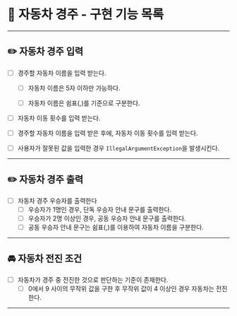 # 📌 자동차 경주 - 구현 기능 목록

---

## ✏️ 자동차 경주 입력

- [ ] 경주할 자동차 이름을 입력 받는다.
    - [ ] 자동차 이름은 5자 이하만 가능하다.
    - [ ] 자동차 이름은 쉼표(,)를 기준으로 구분한다.


- [ ] 자동차 이동 횟수를 입력 받는다.


- [ ] 경주할 자동차 이름을 입력 받은 후에, 자동차 이동 횟수를 입력 받는다.


- [ ] 사용자가 잘못된 값을 입력한 경우 `IllegalArgumentException`을 발생시킨다.

---

## ✏️ 자동차 경주 출력
- [ ] 자동차 경주 우승자를 출력한다
    - [ ] 우승자가 1명인 경우, 단독 우승자 안내 문구를 출력한다.
    - [ ] 우승자가 2명 이상인 경우, 공동 우승자 안내 문구를 출력한다.
    - [ ] 공동 우승자 안내 문구는 쉼표(,)를 이용하여 자동차 이름을 구분한다.

---

## 🚘 자동차 전진 조건
- [ ] 자동차가 경주 중 전진한 것으로 판단하는 기준이 존재한다.
    - [ ] 0에서 9 사이의 무작위 값을 구한 후 무작위 값이 4 이상인 경우 자동차는 전진한다.

---
